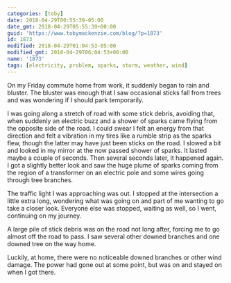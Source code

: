 ```yaml
---
categories: [toby]
date: 2018-04-29T00:55:39-05:00
date_gmt: 2018-04-29T05:55:39+00:00
guid: 'https://www.tobymackenzie.com/blog/?p=1873'
id: 1873
modified: 2018-04-29T01:04:53-05:00
modified_gmt: 2018-04-29T06:04:53+00:00
name: '1873'
tags: [electricity, problem, sparks, storm, weather, wind]
---
```


On my Friday commute home from work, it suddenly began to rain and bluster.<!--more-->  The bluster was enough that I saw occasional sticks fall from trees and was wondering if I should park temporarily.

I was going along a stretch of road with some stick debris, avoiding that, when suddenly an electric buzz and a shower of sparks came flying from the opposite side of the road.  I could swear I felt an energy from that direction and felt a vibration in my tires like a rumble strip as the sparks flew, though the latter may have just been sticks on the road.  I slowed a bit and looked in my mirror at the now passed shower of sparks.  It lasted maybe a couple of seconds.  Then several seconds later, it happened again.  I got a slightly better look and saw the huge plume of sparks coming from the region of a transformer on an electric pole and some wires going through tree branches.

The traffic light I was approaching was out.  I stopped at the intersection a little extra long, wondering what was going on and part of me wanting to go take a closer look.  Everyone else was stopped, waiting as well, so I went, continuing on my journey.

A large pile of stick debris was on the road not long after, forcing me to go almost off the road to pass.  I saw several other downed branches and one downed tree on the way home.

Luckily, at home, there were no noticeable downed branches or other wind damage.  The power had gone out at some point, but was on and stayed on when I got there.
